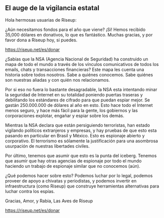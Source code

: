 ## El auge de la vigilancia estatal

Hola hermosas usuarias de Riseup:

¿Aún necesitamos fondos para el año que viene? ¡Si! Hemos recibido 35,000 dólares en donativos, lo que es fantástico. Muchas gracias, y por favor dona a Riseup hoy, si puedes.

https://riseup.net/es/donar

¿Sabías que la NSA (Agencia Nacional de Seguridad) ha construido un mapa de todo el mundo a través de los vínculos comunicativos de todos los emails, chats y transacciones financieras? Este mapa les cuenta una historia sobre todos nosotros. Sabe a quiénes conocemos. Sabe quiénes son nuestras aliadas y con quién nos relacionamos.

Por si eso no fuera lo bastante desagradable, la NSA esta intentando minar la seguridad de Internet en su totalidad poniendo puertas traseras y debilitando los estándares de cifrado para que puedan espiar mejor. Se gastán 250.000.000 de dólares al año en esto. Esto hace todo el Internet menos seguro, y hace más fácil para la gente, los gobiernos y las corporaciones explotar, engañar y espiar sobre los demás.

Mientras la NSA declara que están persiguiendo terroristas, han estado vigilando políticos extranjeros y empresas, y hay pruebas de que esto esta pasando en particular en Brasil y México. Esto es espionaje abierto y corporativo. El terrorismo es sólamente la justificación para una asombrosa usurpación de nuestras libertades civiles.

Por último, tenemos que asumir que esto es la punta del iceberg. Tenemos que asumir que hay otras agencias de espionaje por todo el mundo haciendo un trabajo de espionaje similar que no conocemos (aún).

¿Qué podemos hacer sobre esto? Podemos luchar por lo legal, podemos proveer de apoyo a chivatas y periodistas, y podemos invertir en infraestructura (como Riseup) que construye herramientas alternativas para luchar contra los espías.

Gracias, Amor, y Rabia,
Las Aves de Riseup

https://riseup.net/es/donar
